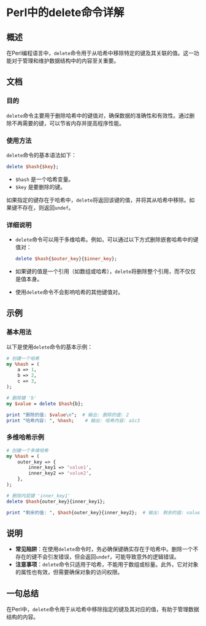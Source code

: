 <!--
Meta Description: # Perl中的delete命令详解 ## 概述 在Perl编程语言中，`delete`命令用于从哈希中移除特定的键及其关联的值。这一功能对于管理和维护数据结构中的内容至关重要。 ## 文档 ### 目的 `delete`命令主要用于删除哈希中的键值对，确保数据的准确性和有效性。通过删除不再需要的键...
Meta Keywords: delete, hash, perl, outer_key, print
-->

# Perl中的delete命令详解

## 概述
在Perl编程语言中，`delete`命令用于从哈希中移除特定的键及其关联的值。这一功能对于管理和维护数据结构中的内容至关重要。

## 文档
### 目的
`delete`命令主要用于删除哈希中的键值对，确保数据的准确性和有效性。通过删除不再需要的键，可以节省内存并提高程序性能。

### 使用方法
`delete`命令的基本语法如下：

```perl
delete $hash{$key};
```

- `$hash` 是一个哈希变量。
- `$key` 是要删除的键。

如果指定的键存在于哈希中，`delete`将返回该键的值，并将其从哈希中移除。如果键不存在，则返回`undef`。

### 详细说明
- `delete`命令可以用于多维哈希。例如，可以通过以下方式删除嵌套哈希中的键值对：
  
  ```perl
  delete $hash{$outer_key}{$inner_key};
  ```

- 如果键的值是一个引用（如数组或哈希），`delete`将删除整个引用，而不仅仅是值本身。
- 使用`delete`命令不会影响哈希的其他键值对。

## 示例
### 基本用法
以下是使用`delete`命令的基本示例：

```perl
# 创建一个哈希
my %hash = (
    a => 1,
    b => 2,
    c => 3,
);

# 删除键 'b'
my $value = delete $hash{b};

print "删除的值: $value\n";  # 输出: 删除的值: 2
print "哈希内容: ", %hash;    # 输出: 哈希内容: a1c3
```

### 多维哈希示例
```perl
# 创建一个多维哈希
my %hash = (
    outer_key => {
        inner_key1 => 'value1',
        inner_key2 => 'value2',
    },
);

# 删除内层键 'inner_key1'
delete $hash{outer_key}{inner_key1};

print "剩余的值: ", $hash{outer_key}{inner_key2};  # 输出: 剩余的值: value2
```

## 说明
- **常见陷阱**：在使用`delete`命令时，务必确保键确实存在于哈希中。删除一个不存在的键不会引发错误，但会返回`undef`，可能导致意外的逻辑错误。
- **注意事项**：`delete`命令只适用于哈希，不能用于数组或标量。此外，它对对象的属性也有效，但需要确保对象的访问权限。

## 一句总结
在Perl中，`delete`命令用于从哈希中移除指定的键及其对应的值，有助于管理数据结构的内容。